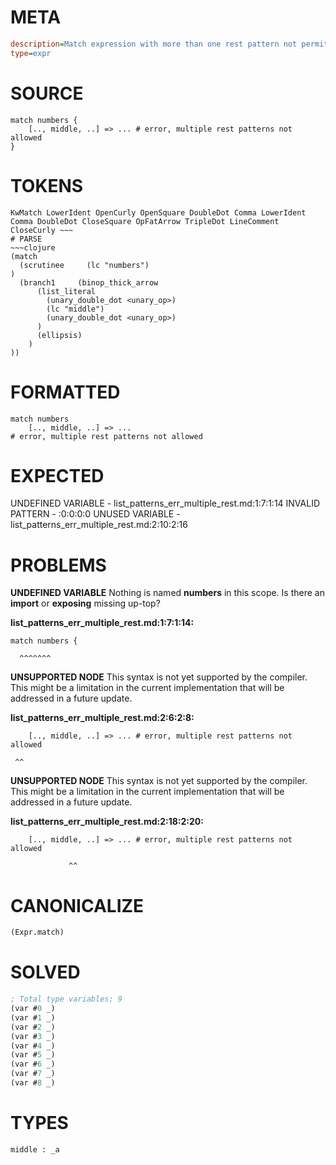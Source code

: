 # META
~~~ini
description=Match expression with more than one rest pattern not permitted, should error
type=expr
~~~
# SOURCE
~~~roc
match numbers {
    [.., middle, ..] => ... # error, multiple rest patterns not allowed
}
~~~
# TOKENS
~~~text
KwMatch LowerIdent OpenCurly OpenSquare DoubleDot Comma LowerIdent Comma DoubleDot CloseSquare OpFatArrow TripleDot LineComment CloseCurly ~~~
# PARSE
~~~clojure
(match
  (scrutinee     (lc "numbers")
)
  (branch1     (binop_thick_arrow
      (list_literal
        (unary_double_dot <unary_op>)
        (lc "middle")
        (unary_double_dot <unary_op>)
      )
      (ellipsis)
    )
))
~~~
# FORMATTED
~~~roc
match numbers
	[.., middle, ..] => ...
# error, multiple rest patterns not allowed
~~~
# EXPECTED
UNDEFINED VARIABLE - list_patterns_err_multiple_rest.md:1:7:1:14
INVALID PATTERN - :0:0:0:0
UNUSED VARIABLE - list_patterns_err_multiple_rest.md:2:10:2:16
# PROBLEMS
**UNDEFINED VARIABLE**
Nothing is named **numbers** in this scope.
Is there an **import** or **exposing** missing up-top?

**list_patterns_err_multiple_rest.md:1:7:1:14:**
```roc
match numbers {
```
      ^^^^^^^


**UNSUPPORTED NODE**
This syntax is not yet supported by the compiler.
This might be a limitation in the current implementation that will be addressed in a future update.

**list_patterns_err_multiple_rest.md:2:6:2:8:**
```roc
    [.., middle, ..] => ... # error, multiple rest patterns not allowed
```
     ^^


**UNSUPPORTED NODE**
This syntax is not yet supported by the compiler.
This might be a limitation in the current implementation that will be addressed in a future update.

**list_patterns_err_multiple_rest.md:2:18:2:20:**
```roc
    [.., middle, ..] => ... # error, multiple rest patterns not allowed
```
                 ^^


# CANONICALIZE
~~~clojure
(Expr.match)
~~~
# SOLVED
~~~clojure
; Total type variables: 9
(var #0 _)
(var #1 _)
(var #2 _)
(var #3 _)
(var #4 _)
(var #5 _)
(var #6 _)
(var #7 _)
(var #8 _)
~~~
# TYPES
~~~roc
middle : _a
~~~
